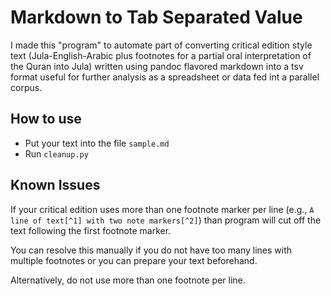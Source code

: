 # Markdown to Tab Separated Value

I made this "program" to automate part of converting critical edition style text (Jula-English-Arabic plus footnotes for a partial oral interpretation of the Quran into Jula) written using pandoc flavored markdown into a tsv format useful for further analysis as a spreadsheet or data fed int a parallel corpus.

## How to use

- Put your text into the file `sample.md`
- Run `cleanup.py`

## Known Issues

If your critical edition uses more than one footnote marker per line (e.g., `A line of text[^1] with two note markers[^2]`) than program will cut off the text following the first footnote marker.

You can resolve this manually if you do not have too many lines with multiple footnotes or you can prepare your text beforehand.

Alternatively, do not use more than one footnote per line.
